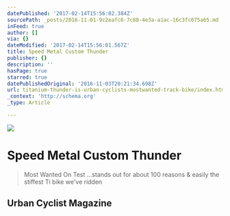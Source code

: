```yaml
---
datePublished: '2017-02-14T15:56:02.384Z'
sourcePath: _posts/2016-11-01-9c2eafc6-7c88-4e3a-a1ac-16c3fc075a65.md
inFeed: true
author: []
via: {}
dateModified: '2017-02-14T15:56:01.567Z'
title: Speed Metal Custom Thunder
publisher: {}
description: ''
hasPage: true
starred: true
datePublishedOriginal: '2016-11-03T20:21:34.698Z'
url: titanium-thunder-is-urban-cyclists-mostwanted-track-bike/index.html
_context: 'http://schema.org'
_type: Article

---
```

![](https://s3-us-west-2.amazonaws.com/the-grid-img/p/fcd93f68363a7cea9d058c1de99f68775f02263c.jpg)

# Speed Metal Custom Thunder

> Most Wanted On Test ...stands out for about 100 reasons & easily the stiffest Ti bike we've ridden

## Urban Cyclist Magazine